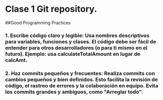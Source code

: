 # Clase 1 Git repository.
##Good Programming Practices

### 1. Escribe código claro y legible: Usa nombres descriptivos para variables, funciones y clases. El código debe ser fácil de entender para otros desarrolladores (o para ti mismo en el futuro). Ejemplo: usa calculateTotalAmount en lugar de calcAmt.

### 2. Haz commits pequeños y frecuentes: Realiza commits con cambios pequeños y bien definidos. Esto facilita la revisión de código, el rastreo de errores y la colaboración en equipo. Evita los commits grandes y ambiguos, como "Arreglar todo".
